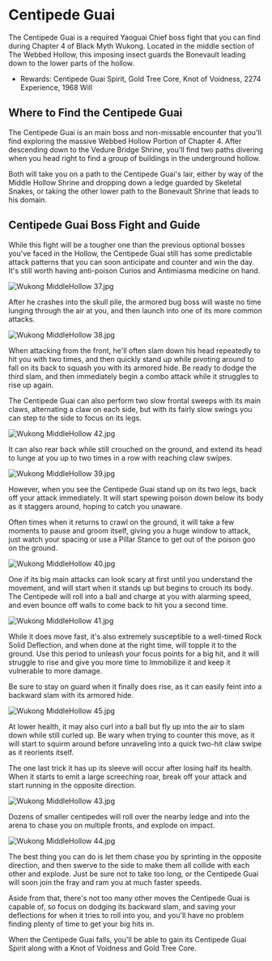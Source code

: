 # Centipede Guai

The Centipede Guai is a required Yaoguai Chief boss fight that you can find during Chapter 4 of Black Myth Wukong. Located in the middle section of The Webbed Hollow, this imposing insect guards the Bonevault leading down to the lower parts of the hollow. 

  * Rewards: Centipede Guai Spirit, Gold Tree Core, Knot of Voidness, 2274 Experience, 1968 Will

## Where to Find the Centipede Guai

The Centipede Guai is an main boss and non-missable encounter that you'll find exploring the massive Webbed Hollow Portion of Chapter 4. After descending down to the Vedure Bridge Shrine, you'll find two paths divering when you head right to find a group of buildings in the underground hollow. 

Both will take you on a path to the Centipede Guai's lair, either by way of the Middle Hollow Shrine and dropping down a ledge guarded by Skeletal Snakes, or taking the other lower path to the Bonevault Shrine that leads to his domain. 

## Centipede Guai Boss Fight and Guide

While this fight will be a tougher one than the previous optional bosses you've faced in the Hollow, the Centipede Guai still has some predictable attack patterns that you can soon anticipate and counter and win the day. It's still worth having anti-poison Curios and Antimiasma medicine on hand. 

![Wukong MiddleHollow 37.jpg](https://oyster.ignimgs.com/mediawiki/apis.ign.com/black-myth-wukong/5/58/Wukong_MiddleHollow_37.jpg)

After he crashes into the skull pile, the armored bug boss will waste no time lunging through the air at you, and then launch into one of its more common attacks. 

![Wukong MiddleHollow 38.jpg](https://oyster.ignimgs.com/mediawiki/apis.ign.com/black-myth-wukong/9/9b/Wukong_MiddleHollow_38.jpg)

When attacking from the front, he'll often slam down his head repeatedly to hit you with two times, and then quickly stand up while pivoting around to fall on its back to squash you with its armored hide. Be ready to dodge the third slam, and then immediately begin a combo attack while it struggles to rise up again. 

The Centipede Guai can also perform two slow frontal sweeps with its main claws, alternating a claw on each side, but with its fairly slow swings you can step to the side to focus on its legs. 

![Wukong MiddleHollow 42.jpg](https://oyster.ignimgs.com/mediawiki/apis.ign.com/black-myth-wukong/2/25/Wukong_MiddleHollow_42.jpg)

It can also rear back while still crouched on the ground, and extend its head to lunge at you up to two times in a row with reaching claw swipes. 

![Wukong MiddleHollow 39.jpg](https://oyster.ignimgs.com/mediawiki/apis.ign.com/black-myth-wukong/d/d8/Wukong_MiddleHollow_39.jpg)

However, when you see the Centipede Guai stand up on its two legs, back off your attack immediately. It will start spewing poison down below its body as it staggers around, hoping to catch you unaware. 

Often times when it returns to crawl on the ground, it will take a few moments to pause and groom itself, giving you a huge window to attack, just watch your spacing or use a Pillar Stance to get out of the poison goo on the ground. 

![Wukong MiddleHollow 40.jpg](https://oyster.ignimgs.com/mediawiki/apis.ign.com/black-myth-wukong/8/86/Wukong_MiddleHollow_40.jpg)

One if its big main attacks can look scary at first until you understand the movement, and will start when it stands up but begins to crouch its body. The Centipede will roll into a ball and charge at you with alarming speed, and even bounce off walls to come back to hit you a second time. 

![Wukong MiddleHollow 41.jpg](https://oyster.ignimgs.com/mediawiki/apis.ign.com/black-myth-wukong/a/a8/Wukong_MiddleHollow_41.jpg)

While it does move fast, it's also extremely susceptible to a well-timed Rock Solid Deflection, and when done at the right time, will topple it to the ground. Use this period to unleash your focus points for a big hit, and it will struggle to rise and give you more time to Immobilize it and keep it vulnerable to more damage. 

Be sure to stay on guard when it finally does rise, as it can easily feint into a backward slam with its armored hide. 

![Wukong MiddleHollow 45.jpg](https://oyster.ignimgs.com/mediawiki/apis.ign.com/black-myth-wukong/0/0e/Wukong_MiddleHollow_45.jpg)

At lower health, it may also curl into a ball but fly up into the air to slam down while still curled up. Be wary when trying to counter this move, as it will start to squirm around before unraveling into a quick two-hit claw swipe as it reorients itself. 

The one last trick it has up its sleeve will occur after losing half its health. When it starts to emit a large screeching roar, break off your attack and start running in the opposite direction. 

![Wukong MiddleHollow 43.jpg](https://oyster.ignimgs.com/mediawiki/apis.ign.com/black-myth-wukong/2/25/Wukong_MiddleHollow_43.jpg)

Dozens of smaller centipedes will roll over the nearby ledge and into the arena to chase you on multiple fronts, and explode on impact. 

![Wukong MiddleHollow 44.jpg](https://oyster.ignimgs.com/mediawiki/apis.ign.com/black-myth-wukong/a/a9/Wukong_MiddleHollow_44.jpg)

The best thing you can do is let them chase you by sprinting in the opposite direction, and then swerve to the side to make them all collide with each other and explode. Just be sure not to take too long, or the Centipede Guai will soon join the fray and ram you at much faster speeds. 

Aside from that, there's not too many other moves the Centipede Guai is capable of, so focus on dodging its backward slam, and saving your deflections for when it tries to roll into you, and you'll have no problem finding plenty of time to get your big hits in. 

When the Centipede Guai falls, you'll be able to gain its Centipede Guai Spirit along with a Knot of Voidness and Gold Tree Core. 
